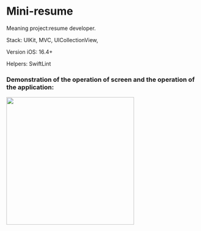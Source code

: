 # Mini-resume

Meaning project:resume developer.

Stack: UIKit, MVC, UICollectionView,

Version iOS: 16.4+

Helpers: SwiftLint

### Demonstration of the operation of screen and the operation of the application:
<img width="334" src="https://github.com/gOweRkrd/Mini-resume/assets/110721351/decb747e-5600-44c8-a361-c839a3ae7f7a">

